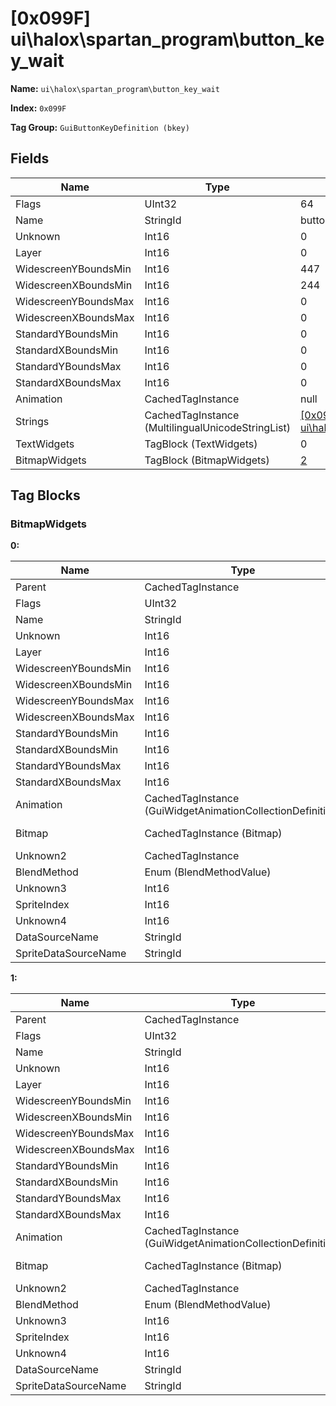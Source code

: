 # [0x099F] ui\halox\spartan_program\button_key_wait

**Name:** ```ui\halox\spartan_program\button_key_wait```

**Index:** ```0x099F```

**Tag Group:** ```GuiButtonKeyDefinition (bkey)```

## Fields

Name	| Type	| Value
---	|---	|---	|
Flags	|UInt32	|64
Name	|StringId	|button_key_wait
Unknown	|Int16	|0
Layer	|Int16	|0
WidescreenYBoundsMin	|Int16	|447
WidescreenXBoundsMin	|Int16	|244
WidescreenYBoundsMax	|Int16	|0
WidescreenXBoundsMax	|Int16	|0
StandardYBoundsMin	|Int16	|0
StandardXBoundsMin	|Int16	|0
StandardYBoundsMax	|Int16	|0
StandardXBoundsMax	|Int16	|0
Animation	|CachedTagInstance	|null
Strings	|CachedTagInstance (MultilingualUnicodeStringList)	|[[0x099B] ui\halox\spartan_program\strings](../MultilingualUnicodeStringList/099B.md)
TextWidgets	|TagBlock (TextWidgets)	|0
BitmapWidgets	|TagBlock (BitmapWidgets)	|[2](#bitmapwidgets)


## Tag Blocks

### BitmapWidgets

**0:**

Name	| Type	| Value
---	|---	|---	|
Parent	|CachedTagInstance	|null
Flags	|UInt32	|1
Name	|StringId	|outerring
Unknown	|Int16	|0
Layer	|Int16	|85
WidescreenYBoundsMin	|Int16	|1
WidescreenXBoundsMin	|Int16	|90
WidescreenYBoundsMax	|Int16	|0
WidescreenXBoundsMax	|Int16	|0
StandardYBoundsMin	|Int16	|0
StandardXBoundsMin	|Int16	|0
StandardYBoundsMax	|Int16	|0
StandardXBoundsMax	|Int16	|0
Animation	|CachedTagInstance (GuiWidgetAnimationCollectionDefinition)	|[[0x09A0] 0x000009A0](../GuiWidgetAnimationCollectionDefinition/09A0.md)
Bitmap	|CachedTagInstance (Bitmap)	|[[0x09A1] 0x000009A1](../Bitmap/09A1.md)
Unknown2	|CachedTagInstance	|null
BlendMethod	|Enum (BlendMethodValue)	|null
Unknown3	|Int16	|0
SpriteIndex	|Int16	|0
Unknown4	|Int16	|0
DataSourceName	|StringId	|
SpriteDataSourceName	|StringId	|


**1:**

Name	| Type	| Value
---	|---	|---	|
Parent	|CachedTagInstance	|null
Flags	|UInt32	|1
Name	|StringId	|innerring
Unknown	|Int16	|0
Layer	|Int16	|85
WidescreenYBoundsMin	|Int16	|5
WidescreenXBoundsMin	|Int16	|94
WidescreenYBoundsMax	|Int16	|0
WidescreenXBoundsMax	|Int16	|0
StandardYBoundsMin	|Int16	|0
StandardXBoundsMin	|Int16	|0
StandardYBoundsMax	|Int16	|0
StandardXBoundsMax	|Int16	|0
Animation	|CachedTagInstance (GuiWidgetAnimationCollectionDefinition)	|[[0x09A2] 0x000009A2](../GuiWidgetAnimationCollectionDefinition/09A2.md)
Bitmap	|CachedTagInstance (Bitmap)	|[[0x09A3] 0x000009A3](../Bitmap/09A3.md)
Unknown2	|CachedTagInstance	|null
BlendMethod	|Enum (BlendMethodValue)	|null
Unknown3	|Int16	|0
SpriteIndex	|Int16	|0
Unknown4	|Int16	|0
DataSourceName	|StringId	|
SpriteDataSourceName	|StringId	|


